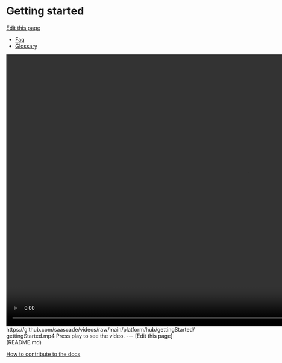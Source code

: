 # Getting started
[Edit this page](README.md)

- [Faq](../../General/FAQ/README.md)
- [Glossary](../../General/Glossary/README.md)

<video width="1280" height="720" controls>
  <source src="[video.mov](https://github.com/saascade/videos/raw/main/platform/hub/gettingStarted/gettingStarted.mp4)" type="video/mp4">
</video>
https://github.com/saascade/videos/raw/main/platform/hub/gettingStarted/gettingStarted.mp4
Press play to see the video.
---
[Edit this page](README.md)

[How to contribute to the docs](../../General/HowToContribute/README.md)
